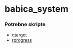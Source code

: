 # babica_system

### Potrebne skripte
  * [qtarget](https://github.com/overextended/qtarget)
  * [rprogress](https://github.com/Mobius1/rprogress)
